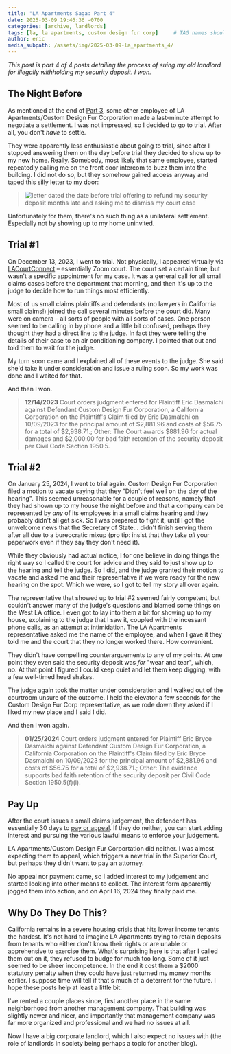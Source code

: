 ```yaml
---
title: "LA Apartments Saga: Part 4"
date: 2025-03-09 19:46:36 -0700
categories: [archive, landlords]
tags: [la, la apartments, custom design fur corp]     # TAG names should always be lowercase
author: eric
media_subpath: /assets/img/2025-03-09-la_apartments_4/
---
```


*This post is part 4 of 4 posts detailing the process of suing my
 old landlord for illegally withholding my security deposit. I won.*

## The Night Before

As mentioned at the end of [Part 3](/posts/la_apartments_3/#goofy-negotiations), some other employee of LA Apartments/Custom Design Fur Corporation made a last-minute attempt to negotiate a settlement. I was not impressed, so I decided to go to trial. After all, you don't *have* to settle.

They were apparently less enthusiastic about going to trial, since after I stopped answering them on the day before trial they decided to show up to my new home. Really. Somebody, most likely that same employee, started repeatedly calling me on the front door intercom to buzz them into the building. I did not do so, but they somehow gained access anyway and taped this silly letter to my door:

> ![letter dated the date before trial offering to refund my security deposit months late and asking me to dismiss my court case](door_letter.png)

Unfortunately for them, there's no such thing as a unilateral settlement. Especially not by showing up to my home uninvited.

## Trial #1

On December 13, 2023, I went to trial. Not physically, I appeared virtually via [LACourtConnect](https://my.lacourt.org/laccwelcome) – essentially Zoom court. The court set a certain time, but wasn't a specific appointment for my case. It was a general call for all small claims cases before the department that morning, and then it's up to the judge to decide how to run things most efficiently.

Most of us small claims plaintiffs and defendants (no lawyers in California small claims!) joined the call several minutes before the court did. Many were on camera – all sorts of people with all sorts of cases. One person seemed to be calling in by phone and a little bit confused, perhaps they thought they had a direct line to the judge. In fact they were telling the details of their case to an air conditioning company. I pointed that out and told them to wait for the judge.

My turn soon came and I explained all of these events to the judge. She said she'd take it under consideration and issue a ruling soon. So my work was done and I waited for that.

And then I won.

> **12/14/2023** Court orders judgment entered for Plaintiff Eric Dasmalchi against Defendant Custom Design Fur Corporation, a California Corporation on the Plaintiff's Claim filed by Eric Dasmalchi on  10/09/2023 for the principal amount of $2,881.96 and costs of $56.75 for a total of $2,938.71.; Other: The Court awards $881.96 for actual  damages and $2,000.00 for bad faith retention of the security deposit  per Civil Code Section 1950.5.

## Trial #2

On January 25, 2024, I went to trial again. Custom Design Fur Corporation filed a motion to vacate saying that they "Didn't feel well on the day of the hearing". This seemed unreasonable for a couple of reasons, namely that they had shown up to my house the night before and that a company can be represented by _any_ of its employees in a small claims hearing and they probably didn't all get sick. So I was prepared to fight it, until I got the unwelcome news that the Secretary of State... didn't finish serving them after all due to a bureocratic mixup (pro tip: insist that they take *all* your paperwork even if they say they don't need it).

While they obviously had actual notice, I for one believe in doing things the right way so I called the court for advice and they said to just show up to the hearing and tell the judge. So I did, and the judge granted their motion to vacate and asked me and their representative if we were ready for the new hearing on the spot. Which we were, so I got to tell my story all over again.

The representative that showed up to trial #2 seemed fairly competent, but couldn't answer many of the judge's questions and blamed some things on the West LA office. I even got to lay into them a bit for showing up to my house, explaining to the judge that I saw it, coupled with the incessant phone calls, as an attempt at intimidation. The LA Apartments representative asked me the name of the employee, and when I gave it they told me and the court that they no longer worked there. How convenient.

They didn't have compelling counterarguements to any of my points. At one point they even said the security deposit was *for* "wear and tear", which, no. At that point I figured I could keep quiet and let them keep digging, with a few well-timed head shakes.

The judge again took the matter under consideration and I walked out of the courtroom unsure of the outcome. I held the elevator a few seconds for the Custom Design Fur Corp representative, as we rode down they asked if I liked my new place and I said I did.

And then I won again.

> **01/25/2024** Court orders judgment entered for Plaintiff  Eric Bryce Dasmalchi against Defendant Custom Design Fur Corporation, a  California Corporation on the Plaintiff's Claim filed by Eric Bryce  Dasmalchi on 10/09/2023 for the principal amount of $2,881.96 and costs  of $56.75 for a total of $2,938.71.; Other: The evidence supports bad  faith retention of the security deposit per Civil Code Section  1950.5(f)(l).

## Pay Up

After the court issues a small claims judgement, the defendent has essentially 30 days to [pay or appeal](https://selfhelp.courts.ca.gov/small-claims/after-trial/appeal-pay). If they do neither, you can start adding interest and pursuing the various lawful means to enforce your judgement.

LA Apartments/Custom Design Fur Corportation did neither. I was almost expecting them to appeal, which triggers a new trial in the Superior Court, but perhaps they didn't want to pay an attorney.

No appeal nor payment came, so I added interest to my judgement and started looking into other means to collect. The interest form apparently jogged them into action, and on April 16, 2024 they finally paid me.

## Why Do They Do This?

California remains in a severe housing crisis that hits lower income tenants the hardest. It's not hard to imagine LA Apartments trying to retain deposits from tenants who either don't know their rights or are unable or apprehensive to exercise them. What's surprising here is that after I called them out on it, they refused to budge for much too long. Some of it just seemed to be sheer incompetence. In the end it cost them a $2000 statutory penalty when they could have just returned my money months earlier. I suppose time will tell if that's much of a deterrent for the future. I hope these posts help at least a little bit.

I've rented a couple places since, first another place in the same neighborhood from another management company. That building was slightly newer and nicer, and importantly that management company was far more organized and professional and we had no issues at all.

Now I have a big corporate landlord, which I also expect no issues with (the role of landlords in society being perhaps a topic for another blog).


